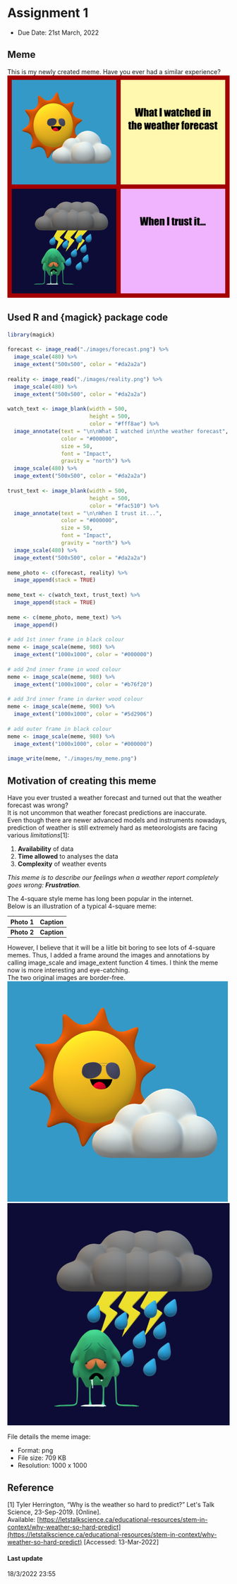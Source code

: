 # Assignment 1
* Due Date: 21st March, 2022

## Meme
This is my newly created meme. Have you ever had a similar experience?
![my_meme](/images/my_meme.png)
## Used R and {magick} package code
```r
library(magick)

forecast <- image_read("./images/forecast.png") %>%
  image_scale(480) %>%
  image_extent("500x500", color = "#da2a2a")

reality <- image_read("./images/reality.png") %>%
  image_scale(480) %>%
  image_extent("500x500", color = "#da2a2a")

watch_text <- image_blank(width = 500,
                          height = 500,
                          color = "#fff8ae") %>%
  image_annotate(text = "\n\nWhat I watched in\nthe weather forecast",
                 color = "#000000",
                 size = 50,
                 font = "Impact",
                 gravity = "north") %>%
  image_scale(480) %>%
  image_extent("500x500", color = "#da2a2a")

trust_text <- image_blank(width = 500,
                          height = 500,
                          color = "#fac510") %>%
  image_annotate(text = "\n\nWhen I trust it...",
                 color = "#000000",
                 size = 50,
                 font = "Impact",
                 gravity = "north") %>%
  image_scale(480) %>%
  image_extent("500x500", color = "#da2a2a")

meme_photo <- c(forecast, reality) %>%
  image_append(stack = TRUE)

meme_text <- c(watch_text, trust_text) %>%
  image_append(stack = TRUE)

meme <- c(meme_photo, meme_text) %>%
  image_append()

# add 1st inner frame in black colour
meme <- image_scale(meme, 980) %>%
  image_extent("1000x1000", color = "#000000")

# add 2nd inner frame in wood colour
meme <- image_scale(meme, 980) %>%
  image_extent("1000x1000", color = "#b76f20")

# add 3rd inner frame in darker wood colour
meme <- image_scale(meme, 900) %>%
  image_extent("1000x1000", color = "#5d2906")

# add outer frame in black colour
meme <- image_scale(meme, 980) %>%
  image_extent("1000x1000", color = "#000000")

image_write(meme, "./images/my_meme.png")
```
## Motivation of creating this meme
Have you ever trusted a weather forecast and turned out that the weather forecast was wrong?  
It is not uncommon that weather forecast predictions are inaccurate.  
Even though there are newer advanced models and instruments nowadays, prediction of weather is still extremely hard as meteorologists are facing various *limitations*[1]:   
1. **Availability** of data
2. **Time allowed** to analyses the data
3. **Complexity** of weather events  

*This meme is to describe our feelings when a weather report completely goes wrong: **Frustration**.*  

The 4-square style meme has long been popular in the internet.  
Below is an illustration of a typical 4-square meme:

| Photo 1 | Caption |
| --- | --- |
| **Photo 2** | **Caption** |

However, I believe that it will be a liitle bit boring to see lots of 4-square memes. Thus, I added a frame around the images and annotations by calling image_scale and image_extent function 4 times. I think the meme now is more interesting and eye-catching.  
The two original images are border-free.  
![](/images/forecast.png)
![](/images/reality.png)  

File details the meme image:
* Format: png
* File size: 709 KB
* Resolution: 1000 x 1000

## Reference
[1] Tyler Herrington, “Why is the weather so hard to predict?” Let's Talk Science, 23-Sep-2019. [Online].  
Available: [https://letstalkscience.ca/educational-resources/stem-in-context/why-weather-so-hard-predict](https://letstalkscience.ca/educational-resources/stem-in-context/why-weather-so-hard-predict) [Accessed: 13-Mar-2022]

#### Last update
18/3/2022 23:55
